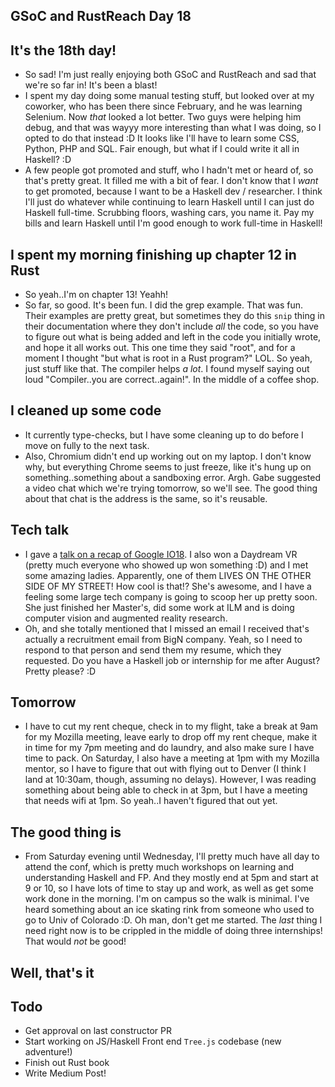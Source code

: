 ## GSoC and RustReach Day 18

## It's the 18th day!
- So sad! I'm just really enjoying both GSoC and RustReach and sad that we're so far in! It's been a blast!
- I spent my day doing some manual testing stuff, but looked over at my coworker, who has been there since February,
  and he was learning Selenium. Now *that* looked a lot better. Two guys were helping him debug, and that was wayyy more
  interesting than what I was doing, so I opted to do that instead :D It looks like I'll have to learn some CSS, Python, PHP
  and SQL. Fair enough, but what if I could write it all in Haskell? :D
- A few people got promoted and stuff, who I hadn't met or heard of, so that's pretty great. It filled me with a bit of fear.
  I don't know that I *want* to get promoted, because I want to be a Haskell dev / researcher. I think I'll just do whatever while continuing
  to learn Haskell until I can just do Haskell full-time. Scrubbing floors, washing cars, you name it. Pay my bills and learn Haskell
  until I'm good enough to work full-time in Haskell!

## I spent my morning finishing up chapter 12 in Rust
- So yeah..I'm on chapter 13! Yeahh!
- So far, so good. It's been fun. I did the grep example. That was fun. Their examples are pretty great, but sometimes they do
  this ```snip``` thing in their documentation where they don't include *all* the code, so you have to figure out what is being
  added and left in the code you initially wrote, and hope it all works out. This one time they said "root", and for a moment
  I thought "but what is root in a Rust program?" LOL. So yeah, just stuff like that. The compiler helps *a lot*. I found myself
  saying out loud "Compiler..you are correct..again!". In the middle of a coffee shop.
  
## I cleaned up some code
- It currently type-checks, but I have some cleaning up to do before I move on fully to the next task.
- Also, Chromium didn't end up working out on my laptop. I don't know why, but everything Chrome seems to just freeze, 
  like it's hung up on something..something about a sandboxing error. Argh. Gabe suggested a video chat which we're trying
  tomorrow, so we'll see. The good thing about that chat is the address is the same, so it's reusable. 
  
## Tech talk
- I gave a [talk on a recap of Google IO18](https://docs.google.com/presentation/d/1AZQwKtHFhXcDj-QIiVjuhi88oFmeA3xY_WDeXcOL7no/edit?usp=sharing).
  I also won a Daydream VR (pretty much everyone who showed up won something :D) and I met some amazing ladies. Apparently, one of them
  LIVES ON THE OTHER SIDE OF MY STREET! How cool is that!? She's awesome, and I have a feeling some large tech company is going to scoop
  her up pretty soon. She just finished her Master's, did some work at ILM and is doing computer vision and augmented reality research.
- Oh, and she totally mentioned that I missed an email I received that's actually a recruitment email from BigN company. Yeah, so I need
  to respond to that person and send them my resume, which they requested. Do you have a Haskell job or internship for me after August?
  Pretty please? :D
  
## Tomorrow
- I have to cut my rent cheque, check in to my flight, take a break at 9am for my Mozilla meeting, leave early to drop off 
  my rent cheque, make it in time for my 7pm meeting and do laundry, and also make sure I have time to pack. On Saturday, I also have a meeting
  at 1pm with my Mozilla mentor, so I have to figure that out with flying out to Denver (I think I land at 10:30am, though, assuming
  no delays). However, I was reading something about being able to check in at 3pm, but I have a meeting that needs wifi at 1pm.
  So yeah..I haven't figured that out yet.
  
## The good thing is
- From Saturday evening until Wednesday, I'll pretty much have all day to attend the conf, which is pretty much workshops on 
  learning and understanding Haskell and FP. And they mostly end at 5pm and start at 9 or 10, so I have lots of time to
  stay up and work, as well as get some work done in the morning. I'm on campus so the walk is minimal. I've heard something
  about an ice skating rink from someone who used to go to Univ of Colorado :D. Oh man, don't get me started. The *last* thing
  I need right now is to be crippled in the middle of doing three internships! That would *not* be good!
  
## Well, that's it

## Todo
- Get approval on last constructor PR
- Start working on JS/Haskell Front end ```Tree.js``` codebase (new adventure!)
- Finish out Rust book
- Write Medium Post!
